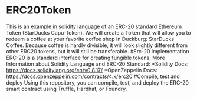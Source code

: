 # ERC20Token
This is an example in solidity language of an ERC-20 standard Ethereum Token (StarDucks Capu-Token). We will create a Token that will allow you to redeem a coffee at your favorite coffee shop in Duckburg: StarDucks Coffee. Because coffee is hardly divisible, it will look slightly different from other ERC20 tokens, but it will still be transferable.
#Erc-20 implementation
ERC-20 is a standard interface for creating fungible tokens.
More Information about Solidity Language and ERC-20 Standard:
  *Solidity Docs: https://docs.soliditylang.org/en/v0.8.17/
  *OpenZeppelin Docs: https://docs.openzeppelin.com/contracts/4.x/erc20
#Compile, test and deploy
Using this repository, you can compile, test, and deploy the ERC-20 smart contract using Truffle, Hardhat,  or Foundry.

